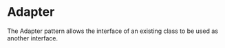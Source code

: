 # Adapter

The Adapter pattern allows the interface of an existing class to be used as
another interface.

